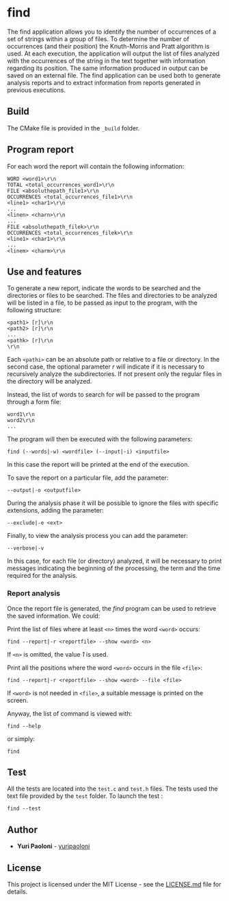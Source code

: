 # find

The find application allows you to identify the number of occurrences of a set of strings within a group of files. To determine the number of occurrences (and their position) the Knuth-Morris and Pratt algorithm is used. At each execution, the application will output the list of files analyzed with the occurrences of the string in the text together with information regarding its position. The same information produced in output can be saved on an external file.
The find application can be used both to generate analysis reports and to extract information from reports generated in previous executions.

## Build

The CMake file is provided in the ```_build``` folder.

## Program report

For each word the report will contain the following information:

```
WORD <word1>\r\n
TOTAL <total_occurrences_word1>\r\n
FILE <absoluthepath_file1>\r\n
OCCURRENCES <total_occurrences_file1>\r\n
<line1> <char1>\r\n
...
<linen> <charn>\r\n
...
FILE <absoluthepath_filek>\r\n
OCCURRENCES <total_occurrences_filek>\r\n
<line1> <char1>\r\n
...
<linem> <charm>\r\n 
```

## Use and features

To generate a new report, indicate the words to be searched and the directories or files to be searched. The files and directories to be analyzed will be listed in a file, to be passed as input to the program, with the following structure:

```
<path1> [r]\r\n
<path2> [r]\r\n
...
<pathk> [r]\r\n
\r\n
```
Each ```<pathi>``` can be an absolute path or relative to a file or directory. In the second case, the optional parameter *r* will indicate if it is necessary to recursively analyze the subdirectories. If not present only the regular files in the directory will be analyzed.

Instead, the list of words to search for will be passed to the program through a form file:

```
word1\r\n
word2\r\n
...
```

The program will then be executed with the following parameters:

```
find (--words|-w) <wordfile> (--input|-i) <inputfile> 
```

In this case the report will be printed at the end of the execution.

To save the report on a particular file, add the parameter:

```
--output|-o <outputfile>
```

During the analysis phase it will be possible to ignore the files with specific extensions, adding the parameter:

```
--exclude|-e <ext>
```

Finally, to view the analysis process you can add the parameter:

```
--verbose|-v
```

In this case, for each file (or directory) analyzed, it will be necessary to print messages indicating the beginning of the processing, the term and the time required for the analysis.

### Report analysis

Once the report file is generated, the *find* program can be used to retrieve the saved information. We could:


Print the list of files where at least ```<n>``` times the word ```<word>``` occurs:

```
find --report|-r <reportfile> --show <word> <n>
```

If ```<n>``` is omitted, the value *1* is used.

Print all the positions where the word ```<word>``` occurs in the file ```<file>```:

```
find --report|-r <reportfile> --show <word> --file <file>

```

If ```<word>``` is not needed in ```<file>```, a suitable message is printed on the screen.

Anyway, the list of command is viewed with:

```
find --help
```
or simply:

```
find
```

## Test

All the tests are located into the ```test.c``` and ```test.h``` files. The tests used the text file provided by the ```test``` folder.
To launch the test :

```
find --test
```

## Author

* **Yuri Paoloni** - [yuripaoloni](https://github.com/yuripaoloni)

## License

This project is licensed under the MIT License - see the [LICENSE.md](LICENSE.md) file for details.

